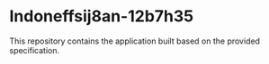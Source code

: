 # Indoneffsij8an-12b7h35

This repository contains the application built based on the provided specification.